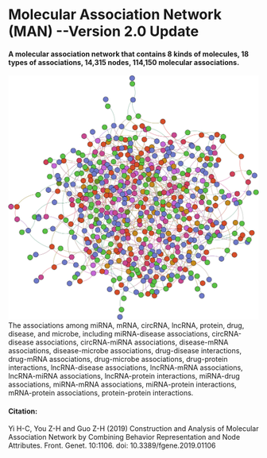 # Molecular Association Network (MAN) --Version 2.0 Update
#### A molecular association network that contains 8 kinds of molecules, 18 types of associations, 14,315 nodes, 114,150 molecular associations.  
![Molecular Association Network](MAN.png)  
The associations among miRNA, mRNA, circRNA, lncRNA, protein, drug, disease, and microbe, including miRNA-disease associations, circRNA-disease associations, circRNA-miRNA associations, disease-mRNA associations, disease-microbe associations, drug-disease interactions, drug-mRNA associations, drug-microbe associations, drug-protein interactions, lncRNA-disease associations, lncRNA-mRNA associations, lncRNA-miRNA associations, lncRNA-protein interactions, miRNA-drug associations, miRNA-mRNA associations, miRNA-protein interactions, mRNA-protein associations, protein-protein interactions. 
#### Citation: 
Yi H-C, You Z-H and Guo Z-H (2019) Construction and Analysis of Molecular Association Network by Combining Behavior Representation and Node Attributes. Front. Genet. 10:1106. doi: 10.3389/fgene.2019.01106
